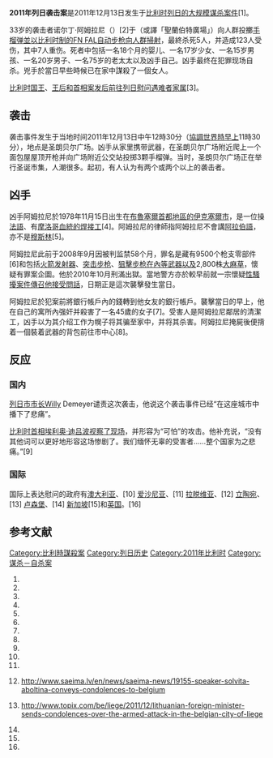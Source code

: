 **2011年列日袭击案**是2011年12月13日发生于[比利时](../Page/比利时.md "wikilink")[列日的大规模谋杀案件](../Page/列日.md "wikilink")\[1\]。

33岁的袭击者诺尔丁·阿姆拉尼（）\[2\]于（或譯「聖蘭伯特廣場」）向人群投擲[手榴弹並以比利时制的](../Page/手榴弹.md "wikilink")[FN
FAL自动步枪向人群掃射](https://zh.wikipedia.org/wiki/FN_FAL自动步枪 "wikilink")，最終杀死5人，并造成123人受伤，其中7人重伤。死者中包括一名18个月的婴儿、一名17岁少女、一名15岁男孩、一名20岁男子、一名75岁的老太太以及凶手自己。凶手最终在犯罪现场自杀。兇手於當日早些時候已在家中謀殺了一個女人。

[比利时国王](https://zh.wikipedia.org/wiki/比利时国王 "wikilink")、[王后和](../Page/保拉_\(比利時王后\).md "wikilink")[首相案发后前往列日慰问遇难者家属](https://zh.wikipedia.org/wiki/比利时首相 "wikilink")\[3\]。

## 袭击

袭击事件发生于当地时间2011年12月13日中午12時30分（[協調世界時早上](https://zh.wikipedia.org/wiki/協調世界時 "wikilink")11時30分），地点是圣朗贝尔广场。凶手从家里携带武器，在圣朗贝尔广场附近爬上一个面包屋屋顶开枪并向广场附近公交站投掷3颗手榴弹。当时，圣朗贝尔广场正在举行圣诞市集，人潮很多。起初，有人认为有两个或两个以上的袭击者。

## 凶手

凶手阿姆拉尼於1978年11月15日出生在[布魯塞爾首都地區的](https://zh.wikipedia.org/wiki/布魯塞爾首都地區 "wikilink")[伊克塞爾市](https://zh.wikipedia.org/wiki/伊克塞爾 "wikilink")，是一位操[法語](https://zh.wikipedia.org/wiki/法語 "wikilink")、有[摩洛哥血統的焊接工](https://zh.wikipedia.org/wiki/摩洛哥 "wikilink")\[4\]。阿姆拉尼的律師指阿姆拉尼不會講[阿拉伯語](https://zh.wikipedia.org/wiki/阿拉伯語 "wikilink")，亦不是[穆斯林](../Page/穆斯林.md "wikilink")\[5\]。

阿姆拉尼此前于2008年9月因被判监禁58个月，罪名是藏有9500个枪支零部件\[6\]和包括[火箭发射器](https://zh.wikipedia.org/wiki/火箭发射器 "wikilink")、[突击步枪](../Page/突击步枪.md "wikilink")、[狙擊步枪在內等武器以及](https://zh.wikipedia.org/wiki/狙擊步枪 "wikilink")2,800株[大麻草](../Page/大麻.md "wikilink")，懷疑有罪案企圖。他於2010年10月刑滿出獄。當地警方亦於較早前就一宗懷疑[性騷擾案件傳召他接受問話](https://zh.wikipedia.org/wiki/性騷擾 "wikilink")，日期正是這次襲擊發生當日。

阿姆拉尼於犯案前將銀行帳戶內的錢轉到他女友的銀行帳戶。襲擊當日的早上，他在自己的寓所內强奸并殺害了一名45歲的女子\[7\]。受害人是阿姆拉尼鄰居的清潔工，凶手以为其介绍工作为幌子将其骗至家中，并将其杀害。阿姆拉尼掩屍後便揹着一個裝着武器的背包前往市中心\[8\]。

## 反应

### 国内

[列日市市长Willy](https://zh.wikipedia.org/wiki/列日市 "wikilink")
Demeyer谴责这次袭击，他说这个袭击事件已经“在这座城市中播下了悲痛”。

[比利时首相](https://zh.wikipedia.org/wiki/比利时首相 "wikilink")[埃利奥·迪吕波视察了现场](../Page/埃利奥·迪吕波.md "wikilink")，并形容为“可怕”的攻击。他补充说，“没有其他词可以更好地形容这场惨剧了。我们缅怀无辜的受害者……整个国家为之悲痛。”\[9\]

### 国际

国际上表达慰问的政府有[澳大利亚](../Page/澳大利亚.md "wikilink")、\[10\]
[爱沙尼亚](../Page/爱沙尼亚.md "wikilink")、\[11\]
[拉脱维亚](https://zh.wikipedia.org/wiki/拉脱维亚 "wikilink")、\[12\]
[立陶宛](https://zh.wikipedia.org/wiki/立陶宛 "wikilink")、\[13\]
[卢森堡](../Page/卢森堡.md "wikilink")、\[14\]
[新加坡](../Page/新加坡.md "wikilink")\[15\]和[英国](https://zh.wikipedia.org/wiki/英国 "wikilink")。\[16\]

## 参考文献

<div class="references-small">

<references>

</references>

</div>

[Category:比利時謀殺案](https://zh.wikipedia.org/wiki/Category:比利時謀殺案 "wikilink")
[Category:列日历史](https://zh.wikipedia.org/wiki/Category:列日历史 "wikilink")
[Category:2011年比利时](https://zh.wikipedia.org/wiki/Category:2011年比利时 "wikilink")
[Category:谋杀－自杀案](https://zh.wikipedia.org/wiki/Category:谋杀－自杀案 "wikilink")

1.

2.
3.

4.

5.

6.
7.

8.

9.
10.

11.

12. <http://www.saeima.lv/en/news/saeima-news/19155-speaker-solvita-aboltina-conveys-condolences-to-belgium>

13. <http://www.topix.com/be/liege/2011/12/lithuanian-foreign-minister-sends-condolences-over-the-armed-attack-in-the-belgian-city-of-liege>

14.

15.

16.